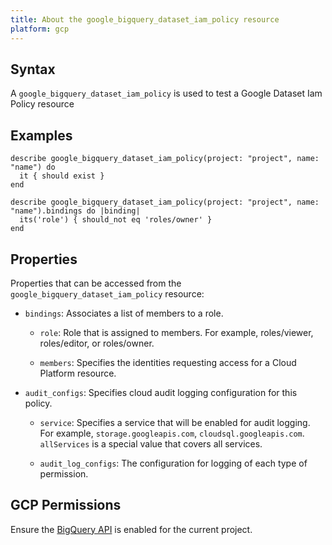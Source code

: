 ```yaml
---
title: About the google_bigquery_dataset_iam_policy resource
platform: gcp
---
```


## Syntax
A `google_bigquery_dataset_iam_policy` is used to test a Google Dataset Iam Policy resource

## Examples
```
describe google_bigquery_dataset_iam_policy(project: "project", name: "name") do
  it { should exist }
end

describe google_bigquery_dataset_iam_policy(project: "project", name: "name").bindings do |binding|
  its('role') { should_not eq 'roles/owner' }
end
```

## Properties
Properties that can be accessed from the `google_bigquery_dataset_iam_policy` resource:

  * `bindings`: Associates a list of members to a role.

    * `role`: Role that is assigned to members. For example, roles/viewer, roles/editor, or roles/owner.

    * `members`: Specifies the identities requesting access for a Cloud Platform resource.

  * `audit_configs`: Specifies cloud audit logging configuration for this policy.

    * `service`: Specifies a service that will be enabled for audit logging. For example, `storage.googleapis.com`, `cloudsql.googleapis.com`. `allServices`  is a special value that covers all services.

    * `audit_log_configs`: The configuration for logging of each type of permission.



## GCP Permissions

Ensure the [BigQuery API](https://console.cloud.google.com/apis/library/bigquery-json.googleapis.com/) is enabled for the current project.
